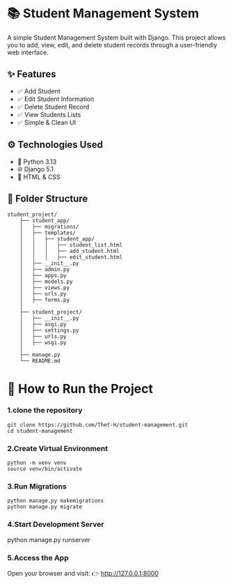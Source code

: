 # 📚 Student Management System
A simple Student Management System built with Django. This project allows you to add, view, edit, and delete student records through a user-friendly web interface.


## ✨ Features
- ✅ Add Student
- ✅ Edit Student Information
- ✅ Delete Student Record
- ✅ View Students Lists
- ✅ Simple & Clean UI
## ⚙️ Technologies Used

- 🐍 Python 3.13
- 🌐 Django 5.1
- 🎨 HTML & CSS

## 📂 Folder Structure

```
student_project/
    ├── student_app/
    │   ├── migrations/
    │   ├── templates/
    │   │   ├── student_app/
    │   │   │   ├── student_list.html
    │   │   │   ├── add_student.html
    │   │   │   ├── edit_student.html 
    │   ├── __init__.py
    │   ├── admin.py
    │   ├── apps.py
    │   ├── models.py
    │   ├── views.py
    │   ├── urls.py
    │   ├── forms.py
    │
    ├── student_project/
    │   ├── __init__.py
    │   ├── asgi.py
    │   ├── settings.py
    │   ├── urls.py
    │   ├── wsgi.py
    │
    ├── manage.py
    └── README.md
```
# 🚀 How to Run the Project
### 1.clone the repository
```
git clone https://github.com/Thet-H/student-management.git
cd student-management
```
### 2.Create Virtual Environment 
```
python -m venv venv
source venv/bin/activate
```
### 3.Run Migrations
```
python manage.py makemigrations
python manage.py migrate
```
### 4.Start Development Server
python manage.py runserver
### 5.Access the App
Open your browser and visit:
👉 http://127.0.0.1:8000








